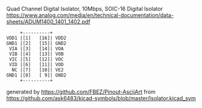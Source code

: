 Quad Channel Digital Isolator, 10Mbps, SOIC-16
Digital Isolator
https://www.analog.com/media/en/technical-documentation/data-sheets/ADUM1400_1401_1402.pdf


	     +----------+
	VDD1 |[1]   [16]| VDD2
	GND1 |[2]   [15]| GND2
	 VIA |[3]   [14]| VOA
	 VIB |[4]   [13]| VOB
	 VIC |[5]   [12]| VOC
	 VID |[6]   [11]| VOD
	  NC |[7]   [10]| VE2
	GND1 |[8]   [ 9]| GND2
	     +----------+


generated by https://github.com/FBEZ/Pinout-AsciiArt from https://github.com/ask6483/kicad-symbols/blob/master/Isolator.kicad_sym